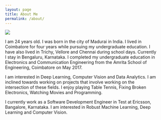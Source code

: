 ```yaml
---
layout: page
title: About Me
permalink: /about/
---
```


![]({{site.baseurl}}/images/dream_ac885ea3ea.jpg)  



I am 24 years old. I was born in the city of Madurai in India. I lived in Coimbatore for four years while pursuing my undergraduate education. I have also lived in Trichy, Vellore and Chennai during school days. Currently I stay in Bengaluru, Karnataka. I completed my undergraduate education in Electronics and Communication Engineering from the Amrita School of Engineering, Coimbatore on May 2017.

I am interested in Deep Learning, Computer Vision and Data Analytics. I am inclined towards working on projects that involve working on the intersection of these fields. I enjoy playing Table Tennis, Fixing Broken Electronics, Watching Movies and Programming.

I currently work as a Software Development Engineer in Test at Ericsson, Bangalore, Karnataka. I am interested in Robust Machine Learning, Deep Learning and Computer Vision.


